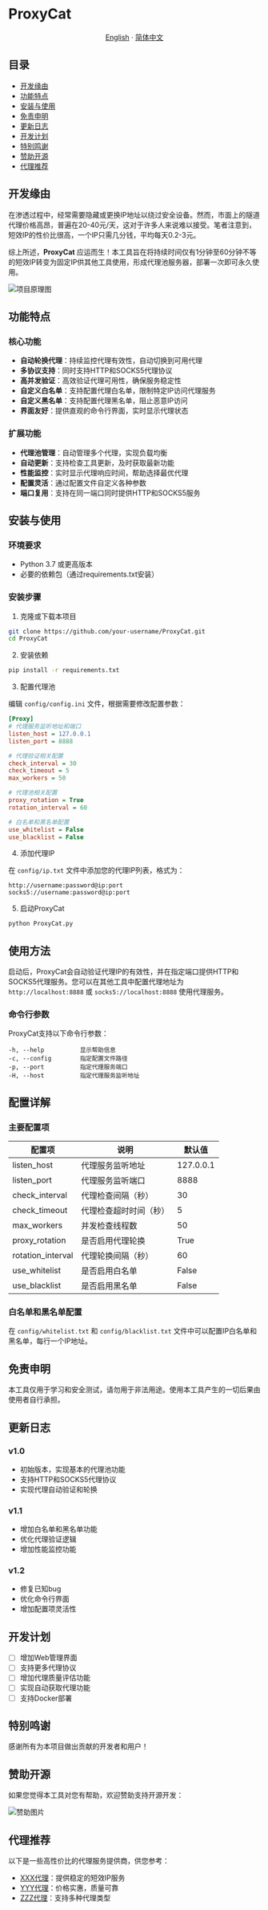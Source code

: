 # ProxyCat

<p align="center">
  <a href="/README-EN.md">English</a>
  ·
  <a href="/README.md">简体中文</a>
</p>

## 目录

- [开发缘由](#开发缘由)
- [功能特点](#功能特点)
- [安装与使用](#安装与使用)
- [免责申明](#免责申明)
- [更新日志](#更新日志)
- [开发计划](#开发计划)
- [特别鸣谢](#特别鸣谢)
- [赞助开源](#赞助开源)
- [代理推荐](#代理推荐)

## 开发缘由

在渗透过程中，经常需要隐藏或更换IP地址以绕过安全设备。然而，市面上的隧道代理价格高昂，普遍在20-40元/天，这对于许多人来说难以接受。笔者注意到，短效IP的性价比很高，一个IP只需几分钱，平均每天0.2-3元。

综上所述，**ProxyCat** 应运而生！本工具旨在将持续时间仅有1分钟至60分钟不等的短效IP转变为固定IP供其他工具使用，形成代理池服务器，部署一次即可永久使用。

![项目原理图](assets/项目原理图.png)

## 功能特点

### 核心功能

- **自动轮换代理**：持续监控代理有效性，自动切换到可用代理
- **多协议支持**：同时支持HTTP和SOCKS5代理协议
- **高并发验证**：高效验证代理可用性，确保服务稳定性
- **自定义白名单**：支持配置代理白名单，限制特定IP访问代理服务
- **自定义黑名单**：支持配置代理黑名单，阻止恶意IP访问
- **界面友好**：提供直观的命令行界面，实时显示代理状态

### 扩展功能

- **代理池管理**：自动管理多个代理，实现负载均衡
- **自动更新**：支持检查工具更新，及时获取最新功能
- **性能监控**：实时显示代理响应时间，帮助选择最优代理
- **配置灵活**：通过配置文件自定义各种参数
- **端口复用**：支持在同一端口同时提供HTTP和SOCKS5服务

## 安装与使用

### 环境要求

- Python 3.7 或更高版本
- 必要的依赖包（通过requirements.txt安装）

### 安装步骤

1. 克隆或下载本项目

```bash
git clone https://github.com/your-username/ProxyCat.git
cd ProxyCat
```

2. 安装依赖

```bash
pip install -r requirements.txt
```

3. 配置代理池

编辑 `config/config.ini` 文件，根据需要修改配置参数：

```ini
[Proxy]
# 代理服务监听地址和端口
listen_host = 127.0.0.1
listen_port = 8888

# 代理验证相关配置
check_interval = 30
check_timeout = 5
max_workers = 50

# 代理池相关配置
proxy_rotation = True
rotation_interval = 60

# 白名单和黑名单配置
use_whitelist = False
use_blacklist = False
```

4. 添加代理IP

在 `config/ip.txt` 文件中添加您的代理IP列表，格式为：

```
http://username:password@ip:port
socks5://username:password@ip:port
```

5. 启动ProxyCat

```bash
python ProxyCat.py
```

## 使用方法

启动后，ProxyCat会自动验证代理IP的有效性，并在指定端口提供HTTP和SOCKS5代理服务。您可以在其他工具中配置代理地址为 `http://localhost:8888` 或 `socks5://localhost:8888` 使用代理服务。

### 命令行参数

ProxyCat支持以下命令行参数：

```
-h, --help          显示帮助信息
-c, --config        指定配置文件路径
-p, --port          指定代理服务端口
-H, --host          指定代理服务监听地址
```

## 配置详解

### 主要配置项

| 配置项 | 说明 | 默认值 |
|-------|------|-------|
| listen_host | 代理服务监听地址 | 127.0.0.1 |
| listen_port | 代理服务监听端口 | 8888 |
| check_interval | 代理检查间隔（秒） | 30 |
| check_timeout | 代理检查超时时间（秒） | 5 |
| max_workers | 并发检查线程数 | 50 |
| proxy_rotation | 是否启用代理轮换 | True |
| rotation_interval | 代理轮换间隔（秒） | 60 |
| use_whitelist | 是否启用白名单 | False |
| use_blacklist | 是否启用黑名单 | False |

### 白名单和黑名单配置

在 `config/whitelist.txt` 和 `config/blacklist.txt` 文件中可以配置IP白名单和黑名单，每行一个IP地址。

## 免责申明

本工具仅用于学习和安全测试，请勿用于非法用途。使用本工具产生的一切后果由使用者自行承担。

## 更新日志

### v1.0
- 初始版本，实现基本的代理池功能
- 支持HTTP和SOCKS5代理协议
- 实现代理自动验证和轮换

### v1.1
- 增加白名单和黑名单功能
- 优化代理验证逻辑
- 增加性能监控功能

### v1.2
- 修复已知bug
- 优化命令行界面
- 增加配置项灵活性

## 开发计划

- [ ] 增加Web管理界面
- [ ] 支持更多代理协议
- [ ] 增加代理质量评估功能
- [ ] 实现自动获取代理功能
- [ ] 支持Docker部署

## 特别鸣谢

感谢所有为本项目做出贡献的开发者和用户！

## 赞助开源

如果您觉得本工具对您有帮助，欢迎赞助支持开源开发：

![赞助图片](assets/赞助.png)

## 代理推荐

以下是一些高性价比的代理服务提供商，供您参考：

- [XXX代理](https://example.com)：提供稳定的短效IP服务
- [YYY代理](https://example.com)：价格实惠，质量可靠
- [ZZZ代理](https://example.com)：支持多种代理类型